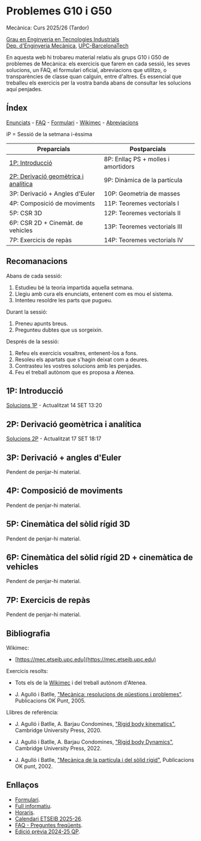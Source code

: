 <!-- Markdown comments are html ones -->

# Problemes G10 i G50 #

Mecànica: Curs 2025/26 (Tardor)

[Grau en Enginyeria en Tecnologies Industrials](https://etseib.upc.edu/ca/estudis/graus/fitxa-geti)  
[Dep. d'Enginyeria Mecànica](https://em.upc.edu/ca), [UPC-BarcelonaTech](http://www.upc.edu)

En aquesta web hi trobareu material relatiu als grups G10 i G50 de problemes de Mecànica: els exercicis que farem en cada sessió, les seves solucions, un FAQ, el formulari oficial, abreviacions que utilitzo, o transparències de classe quan calguin, entre d'altres. És essencial que treballeu els exercicis per la vostra banda abans de consultar les solucions aquí penjades.

<!-- 
En aquesta web aniré penjant les solucions als exercicis que farem en els grups G10 i G50 de mecànica (en trobareu els enunciats a Atenea). En cada exercici indiquem la sessió en que es farà per tal que el pogueu treballar anticipadament. Les solucions aquí penjades us poden ajudar, però intenteu resoldre els exercicis per la vostra banda abans de mirar-les.
-->

<!-- 
En aquesta web penjaré solucions d'exercicis fets, o deixats com a deures, en els grups G10 i G50 de mecànica. Com que disposeu dels enunciats de tots els problemes, amb indicació de quan els resoldrem, els podeu treballar a priori si voleu, abans de cada sessió. També penjaré material extra, com una llista d'abreviacions, un formulari, un FAQ, i algun vídeo o explicació addicional. Bon curs a tots!
-->

## Índex



[Enunciats](https://atenea.upc.edu/pluginfile.php/6613027/mod_resource/content/24/2025-26%20QT%20Material%20Estudiants%20pre-parcials%20-%20CAT.pdf) - [FAQ](faqp.html) - [Formulari](https://atenea.upc.edu/pluginfile.php/6613026/mod_resource/content/89/MEC%20-%20Formulari%202025-26%20QT.pdf) - [Wikimec](https://mec.etseib.upc.edu) - [Abreviacions](abreviacions.pdf) 

iP = Sessió de la setmana i-èssima

| Preparcials | Postparcials |
| ----------  | ------------ |
| [1P: Introducció](#1p-introducció) | 8P: Enllaç PS + molles i amortidors   |
| [2P: Derivació geomètrica i analítica](#2p-derivació-geomètrica-i-analítica)   | 9P: Dinàmica de la partícula          |
| 3P: Derivació + Angles d'Euler | 10P: Geometria de masses              |
| 4P: Composició de moviments        | 11P: Teoremes vectorials I            |
| 5P: CSR 3D                    | 12P: Teoremes vectorials II           |
| 6P: CSR 2D + Cinemàt. de vehicles      | 13P: Teoremes vectorials III          |
| 7P: Exercicis de repàs        | 14P: Teoremes vectorials IV           |

## Recomanacions

Abans de cada sessió:

1. Estudieu bé la teoria impartida aquella setmana.
2. Llegiu amb cura els enunciats, entenent com es mou el sistema.
2. Intenteu resoldre les parts que pugueu.

Durant la sessió:

1. Preneu apunts breus.
2. Pregunteu dubtes que us sorgeixin. 

Després de la sessió: 
1. Refeu els exercicis vosaltres, entenent-los a fons.
2. Resoleu els apartats que s'hagin deixat com a deures.
3. Contrasteu les vostres solucions amb les penjades.
4. Feu el treball autònom que es proposa a Atenea.

## 1P: Introducció

[Solucions 1P](problemes/1P_sols.pdf) - Actualitzat 14 SET 13:20

<!--
Teoria necessària: 
[Introducció](https://mec.etseib.upc.edu/ca/index.php?title=Introducci%C3%B3) + [Càlcul vectorial (V.1 i V.2 excepte derivació geomètrica)](https://mec.etseib.upc.edu/ca/index.php?title=C%C3%A0lcul_vectorial) + [C1 (fins a C1.3 inclòs)](https://mec.etseib.upc.edu/ca/index.php?title=C1._Configuraci%C3%B3_d%27un_sistema_mec%C3%A0nic)
-->

## 2P: Derivació geomètrica i analítica


[Solucions 2P](problemes/2P_sols.pdf) - Actualitzat 17 SET 18:17

<!--
Teoria necessària: [Càlcul vectorial (de V.2 fins al final)](https://mec.etseib.upc.edu/ca/index.php?title=C%C3%A0lcul_vectorial#V.3_Representaci%C3%B3_anal%C3%ADtica_d%E2%80%99un_vector) + [C2 (tot)](https://mec.etseib.upc.edu/ca/index.php?title=C2._Moviment_d%27un_sistema_mec%C3%A0nic).
-->
## 3P: Derivació + angles d'Euler

Pendent de penjar-hi material.

<!--
Teoria necessària: [C1, a partir de C1.4](https://mec.etseib.upc.edu/ca/index.php?title=C1._Configuraci%C3%B3_d%27un_sistema_mec%C3%A0nic#C1.4_Orientaci%C3%B3_d'un_s%C3%B2lid_r%C3%ADgid_amb_moviment_a_l'espai) + [C2.4](https://mec.etseib.upc.edu/ca/index.php?title=C2._Moviment_d%27un_sistema_mec%C3%A0nic#C2.4_Velocitat_angular_d%E2%80%99un_s%C3%B2lid_r%C3%ADgid).
-->

## 4P: Composició de moviments

Pendent de penjar-hi material.


## 5P: Cinemàtica del sòlid rígid 3D

Pendent de penjar-hi material.

## 6P: Cinemàtica del sòlid rígid 2D + cinemàtica de vehicles

Pendent de penjar-hi material.

## 7P: Exercicis de repàs

Pendent de penjar-hi material.

## Bibliografia

Wikimec:

* [https://mec.etseib.upc.edu](https://mec.etseib.upc.edu)

<!-- 
* [https://mec.etseib.upc.edu/en](https://mec.etseib.upc.edu/en) (Anglès)
-->

Exercicis resolts:

* Tots els de la [Wikimec](https://mec.etseib.upc.edu) i del treball autònom d'Atenea.

* J. Agulló i Batlle, ["Mecànica: resolucions de qüestions i problemes"](https://drive.google.com/file/d/1Pnyjt3wqPv5TnCYW_k2xzqRdjOkGmIhm/view). Publicacions OK Punt, 2005.

Llibres de referència:

* J. Agulló i Batlle, A. Barjau Condomines, ["Rigid body kinematics"](https://discovery.upc.edu/discovery/fulldisplay?docid=alma991001807209706711&context=L&vid=34CSUC_UPC:VU1&lang=ca&search_scope=MyInst_and_CI&adaptor=Local%20Search%20Engine&tab=Everything&query=any,contains,rigid%20body%20kinematics), Cambridge University Press, 2020.  
* J. Agulló i Batlle, A. Barjau Condomines, ["Rigid body Dynamics"](https://discovery.upc.edu/discovery/fulldisplay?docid=alma991005056379406711&context=L&vid=34CSUC_UPC:VU1&lang=ca&search_scope=MyInst_and_CI&adaptor=Local%20Search%20Engine&tab=Everything&query=any,contains,rigid%20body%20dynamics&offset=0), Cambridge University Press, 2022.

* J. Agulló i Batlle, ["Mecànica de la partícula i del sòlid rígid"](https://drive.google.com/file/d/1N22VNGK_2FQnVZzZuqxPn2JlbAflULm6/view), Publicacions OK punt, 2002.  

## Enllaços
* [Formulari](https://atenea.upc.edu/pluginfile.php/6613026/mod_resource/content/89/MEC%20-%20Formulari%202025-26%20QT.pdf).
* [Full informatiu](https://atenea.upc.edu/pluginfile.php/6613016/mod_resource/content/151/MEC%20-%20Full%20informatiu%202025-26%20QT.pdf).
* [Horaris](horaris.png).
* [Calendari ETSEIB 2025-26](https://etseib.upc.edu/ca/curs-actual/calendaris-1/calendari-academic-graus-2025_26.pdf).
* [FAQ - Preguntes freqüents](faqp.html).
* [Edició prèvia 2024-25 QP](Arxiu/2024-25-QP/index.md).

<!--
* [Full informatiu](https://atenea.upc.edu/pluginfile.php/6389778/mod_resource/content/146/MEC%20-%20Full%20informatiu%202024-25%20QP.pdf)
* [Horaris de Mecànica 2024 - 2025 (primavera)](horaris_2024_25.pdf)
-->

